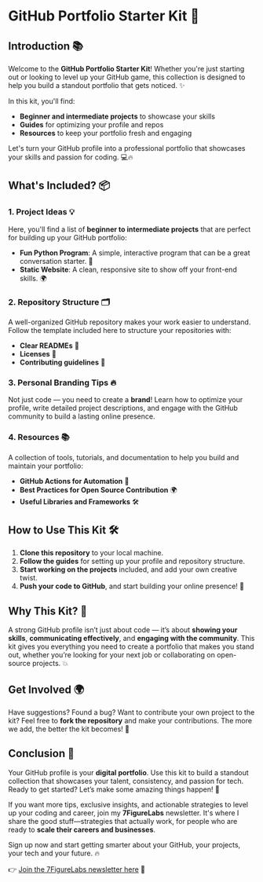 # **GitHub Portfolio Starter Kit** 🚀

## **Introduction** 📚  
Welcome to the **GitHub Portfolio Starter Kit**! Whether you're just starting out or looking to level up your GitHub game, this collection is designed to help you build a standout portfolio that gets noticed. ✨

In this kit, you'll find:
- **Beginner and intermediate projects** to showcase your skills
- **Guides** for optimizing your profile and repos
- **Resources** to keep your portfolio fresh and engaging

Let's turn your GitHub profile into a professional portfolio that showcases your skills and passion for coding. 💻🔥

## **What's Included?** 📦

### 1. **Project Ideas** 💡  
Here, you'll find a list of **beginner to intermediate projects** that are perfect for building up your GitHub portfolio:
- **Fun Python Program**: A simple, interactive program that can be a great conversation starter. 🐍
- **Static Website**: A clean, responsive site to show off your front-end skills. 🌍

### 2. **Repository Structure** 🗂️  
A well-organized GitHub repository makes your work easier to understand. Follow the template included here to structure your repositories with:
- **Clear READMEs** 📄
- **Licenses** 📝
- **Contributing guidelines** 🤝

### 3. **Personal Branding Tips** 🔥  
Not just code — you need to create a **brand**! Learn how to optimize your profile, write detailed project descriptions, and engage with the GitHub community to build a lasting online presence.

### 4. **Resources** 📚  
A collection of tools, tutorials, and documentation to help you build and maintain your portfolio:
- **GitHub Actions for Automation** 🔧
- **Best Practices for Open Source Contribution** 🌍
- **Useful Libraries and Frameworks** 🛠️

## **How to Use This Kit** 🛠️

1. **Clone this repository** to your local machine.
2. **Follow the guides** for setting up your profile and repository structure.
3. **Start working on the projects** included, and add your own creative twist.
4. **Push your code to GitHub**, and start building your online presence! 🎯

## **Why This Kit?** 🤔  
A strong GitHub profile isn’t just about code — it’s about **showing your skills**, **communicating effectively**, and **engaging with the community**. This kit gives you everything you need to create a portfolio that makes you stand out, whether you’re looking for your next job or collaborating on open-source projects. 💥

## **Get Involved** 🌍  
Have suggestions? Found a bug? Want to contribute your own project to the kit? Feel free to **fork the repository** and make your contributions. The more we add, the better the kit becomes! 🙌

## **Conclusion** 🎯  
Your GitHub profile is your **digital portfolio**. Use this kit to build a standout collection that showcases your talent, consistency, and passion for tech. Ready to get started? Let’s make some amazing things happen! 💪

If you want more tips, exclusive insights, and actionable strategies to level up your coding and career, join my **7FigureLabs** newsletter. It's where I share the good stuff—strategies that actually work, for people who are ready to **scale their careers and businesses**.

Sign up now and start getting smarter about your GitHub, your projects, your tech and your future. 🔥

👉 [Join the 7FigureLabs newsletter here](http://eepurl.com/i5fD_M) 🚀
